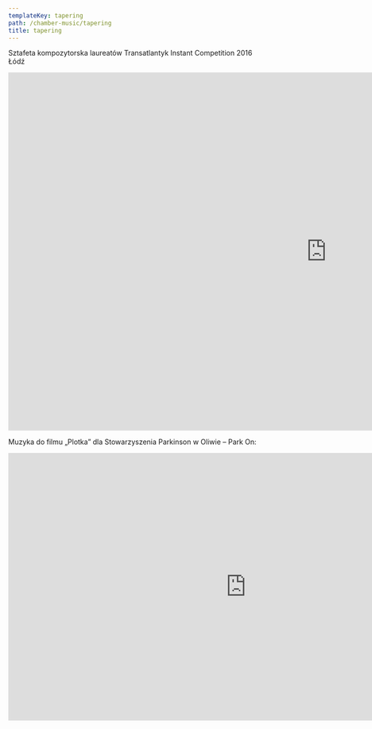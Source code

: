 ```yaml
---
templateKey: tapering
path: /chamber-music/tapering
title: tapering
---
```


<div class="box works-box">
    <p class="works__title">
        Sztafeta kompozytorska laureatów Transatlantyk Instant Competition 2016 Łódź
    </p>
    <div class="youtube-movie">
        <iframe width="1280" height="720" src="https://www.youtube.com/embed/g9QPH6aZ2hM" frameborder="0" allow="accelerometer; autoplay; clipboard-write; encrypted-media; gyroscope; picture-in-picture" allowfullscreen></iframe>
    </div>
</div>

<div class="separator m-2"></div>

<div class="box works-box">
    <p class="works__title">
        Muzyka do filmu „Plotka” dla Stowarzyszenia Parkinson w Oliwie – Park On:
    </p>
    <div class="youtube-movie">
        <iframe width="956" height="538" src="https://www.youtube.com/embed/rrzuV0-dGno" frameborder="0" allow="accelerometer; autoplay; clipboard-write; encrypted-media; gyroscope; picture-in-picture" allowfullscreen></iframe>
    </div>
</div>
